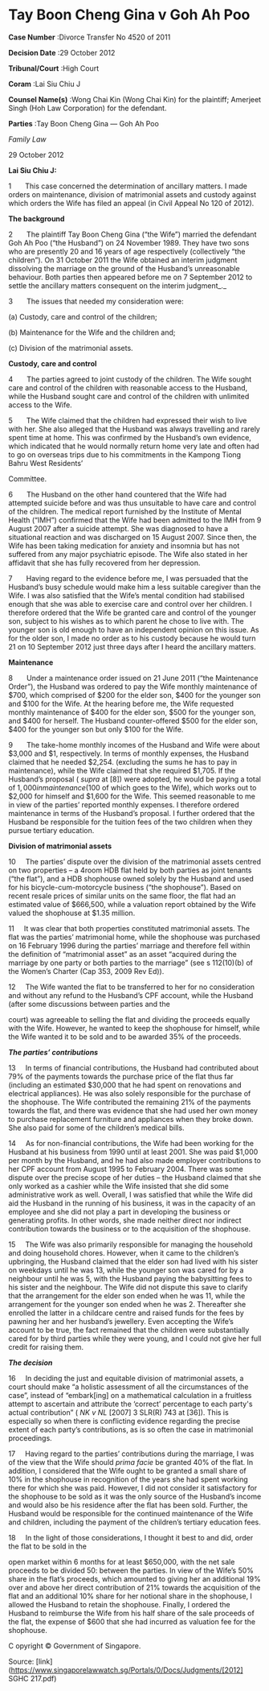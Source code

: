 # Tay Boon Cheng Gina v Goh Ah Poo 



**Case Number** :Divorce Transfer No 4520 of 2011 

**Decision Date** :29 October 2012 

**Tribunal/Court** :High Court 

**Coram** :Lai Siu Chiu J 

**Counsel Name(s)** :Wong Chai Kin (Wong Chai Kin) for the plaintiff; Amerjeet Singh (Hoh Law Corporation) for the defendant. 

**Parties** :Tay Boon Cheng Gina — Goh Ah Poo 

_Family Law_ 

29 October 2012 

**Lai Siu Chiu J:** 

1       This case concerned the determination of ancillary matters. I made orders on maintenance, division of matrimonial assets and custody against which orders the Wife has filed an appeal (in Civil Appeal No 120 of 2012). 

**The background** 

2       The plaintiff Tay Boon Cheng Gina (“the Wife”) married the defendant Goh Ah Poo (“the Husband”) on 24 November 1989. They have two sons who are presently 20 and 16 years of age respectively (collectively “the children”). On 31 October 2011 the Wife obtained an interim judgment dissolving the marriage on the ground of the Husband’s unreasonable behaviour. Both parties then appeared before me on 7 September 2012 to settle the ancillary matters consequent on the interim judgment_._ 

3       The issues that needed my consideration were: 

 (a) Custody, care and control of the children; 

 (b) Maintenance for the Wife and the children and; 

 (c) Division of the matrimonial assets. 

**Custody, care and control** 

4       The parties agreed to joint custody of the children. The Wife sought care and control of the children with reasonable access to the Husband, while the Husband sought care and control of the children with unlimited access to the Wife. 

5       The Wife claimed that the children had expressed their wish to live with her. She also alleged that the Husband was always travelling and rarely spent time at home. This was confirmed by the Husband’s own evidence, which indicated that he would normally return home very late and often had to go on overseas trips due to his commitments in the Kampong Tiong Bahru West Residents’ 


Committee. 

6       The Husband on the other hand countered that the Wife had attempted suicide before and was thus unsuitable to have care and control of the children. The medical report furnished by the Institute of Mental Health (“IMH”) confirmed that the Wife had been admitted to the IMH from 9 August 2007 after a suicide attempt. She was diagnosed to have a situational reaction and was discharged on 15 August 2007. Since then, the Wife has been taking medication for anxiety and insomnia but has not suffered from any major psychiatric episode. The Wife also stated in her affidavit that she has fully recovered from her depression. 

7       Having regard to the evidence before me, I was persuaded that the Husband’s busy schedule would make him a less suitable caregiver than the Wife. I was also satisfied that the Wife’s mental condition had stabilised enough that she was able to exercise care and control over her children. I therefore ordered that the Wife be granted care and control of the younger son, subject to his wishes as to which parent he chose to live with. The younger son is old enough to have an independent opinion on this issue. As for the older son, I made no order as to his custody because he would turn 21 on 10 September 2012 just three days after I heard the ancillary matters. 

**Maintenance** 

8       Under a maintenance order issued on 21 June 2011 (“the Maintenance Order”), the Husband was ordered to pay the Wife monthly maintenance of $700, which comprised of $200 for the elder son, $400 for the younger son and $100 for the Wife. At the hearing before me, the Wife requested monthly maintenance of $400 for the elder son, $500 for the younger son, and $400 for herself. The Husband counter-offered $500 for the elder son, $400 for the younger son but only $100 for the Wife. 

9       The take-home monthly incomes of the Husband and Wife were about $3,000 and $1, respectively. In terms of monthly expenses, the Husband claimed that he needed $2,254. (excluding the sums he has to pay in maintenance), while the Wife claimed that she required $1,705. If the Husband’s proposal ( _supra_ at [8]) were adopted, he would be paying a total of $1,000 in maintenance ($100 of which goes to the Wife), which works out to $2,000 for himself and $1,600 for the Wife. This seemed reasonable to me in view of the parties’ reported monthly expenses. I therefore ordered maintenance in terms of the Husband’s proposal. I further ordered that the Husband be responsible for the tuition fees of the two children when they pursue tertiary education. 

**Division of matrimonial assets** 

10     The parties’ dispute over the division of the matrimonial assets centred on two properties – a 4room HDB flat held by both parties as joint tenants (“the flat”), and a HDB shophouse owned solely by the Husband and used for his bicycle-cum-motorcycle business (“the shophouse”). Based on recent resale prices of similar units on the same floor, the flat had an estimated value of $666,500, while a valuation report obtained by the Wife valued the shophouse at $1.35 million. 

11     It was clear that both properties constituted matrimonial assets. The flat was the parties’ matrimonial home, while the shophouse was purchased on 16 February 1996 during the parties’ marriage and therefore fell within the definition of “matrimonial asset” as an asset “acquired during the marriage by one party or both parties to the marriage” (see s 112(10)(b) of the Women’s Charter (Cap 353, 2009 Rev Ed)). 

12     The Wife wanted the flat to be transferred to her for no consideration and without any refund to the Husband’s CPF account, while the Husband (after some discussions between parties and the 


court) was agreeable to selling the flat and dividing the proceeds equally with the Wife. However, he wanted to keep the shophouse for himself, while the Wife wanted it to be sold and to be awarded 35% of the proceeds. 

**_The parties’ contributions_** 

13     In terms of financial contributions, the Husband had contributed about 79% of the payments towards the purchase price of the flat thus far (including an estimated $30,000 that he had spent on renovations and electrical appliances). He was also solely responsible for the purchase of the shophouse. The Wife contributed the remaining 21% of the payments towards the flat, and there was evidence that she had used her own money to purchase replacement furniture and appliances when they broke down. She also paid for some of the children’s medical bills. 

14     As for non-financial contributions, the Wife had been working for the Husband at his business from 1990 until at least 2001. She was paid $1,000 per month by the Husband, and he had also made employer contributions to her CPF account from August 1995 to February 2004. There was some dispute over the precise scope of her duties – the Husband claimed that she only worked as a cashier while the Wife insisted that she did some administrative work as well. Overall, I was satisfied that while the Wife did aid the Husband in the running of his business, it was in the capacity of an employee and she did not play a part in developing the business or generating profits. In other words, she made neither direct nor indirect contribution towards the business or to the acquisition of the shophouse. 

15     The Wife was also primarily responsible for managing the household and doing household chores. However, when it came to the children’s upbringing, the Husband claimed that the elder son had lived with his sister on weekdays until he was 13, while the younger son was cared for by a neighbour until he was 5, with the Husband paying the babysitting fees to his sister and the neighbour. The Wife did not dispute this save to clarify that the arrangement for the elder son ended when he was 11, while the arrangement for the younger son ended when he was 2. Thereafter she enrolled the latter in a childcare centre and raised funds for the fees by pawning her and her husband’s jewellery. Even accepting the Wife’s account to be true, the fact remained that the children were substantially cared for by third parties while they were young, and I could not give her full credit for raising them. 

**_The decision_** 

16     In deciding the just and equitable division of matrimonial assets, a court should make “a holistic assessment of all the circumstances of the case”, instead of “embark[ing] on a mathematical calculation in a fruitless attempt to ascertain and attribute the ‘correct’ percentage to each party's actual contribution” ( _NK v NL_ <span class="citation">[2007] 3 SLR(R) 743</span> at [36]). This is especially so when there is conflicting evidence regarding the precise extent of each party’s contributions, as is so often the case in matrimonial proceedings. 

17     Having regard to the parties’ contributions during the marriage, I was of the view that the Wife should _prima facie_ be granted 40% of the flat. In addition, I considered that the Wife ought to be granted a small share of 10% in the shophouse in recognition of the years she had spent working there for which she was paid. However, I did not consider it satisfactory for the shophouse to be sold as it was the only source of the Husband’s income and would also be his residence after the flat has been sold. Further, the Husband would be responsible for the continued maintenance of the Wife and children, including the payment of the children’s tertiary education fees. 

18     In the light of those considerations, I thought it best to and did, order the flat to be sold in the 


open market within 6 months for at least $650,000, with the net sale proceeds to be divided 50: between the parties. In view of the Wife’s 50% share in the flat’s proceeds, which amounted to giving her an additional 19% over and above her direct contribution of 21% towards the acquisition of the flat and an additional 10% share for her notional share in the shophouse, I allowed the Husband to retain the shophouse. Finally, I ordered the Husband to reimburse the Wife from his half share of the sale proceeds of the flat, the expense of $600 that she had incurred as valuation fee for the shophouse. 

 C opyright © Government of Singapore. 


Source: [link](https://www.singaporelawwatch.sg/Portals/0/Docs/Judgments/[2012] SGHC 217.pdf)
